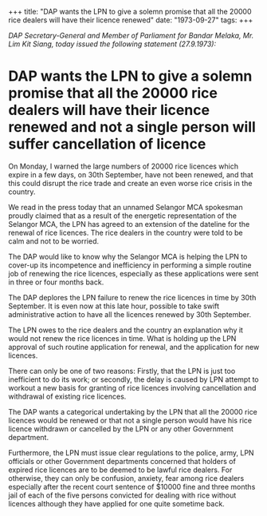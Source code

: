 +++ 
title: "DAP wants the LPN to give a solemn promise that all the 20000 rice dealers will have their licence renewed"
date: "1973-09-27"
tags:
+++

_DAP Secretary-General and Member of Parliament for Bandar Melaka, Mr. Lim Kit Siang, today issued the following statement	(27.9.1973):_			

# DAP wants the LPN to give a solemn promise that all the 20000 rice dealers will have their licence renewed and not a single person will suffer cancellation of licence		

On Monday, I warned the large numbers of 20000 rice licences which expire in a few days, on 30th September, have not been renewed, and that this could disrupt the rice trade and create an even worse rice crisis in the country.

We read in the press today that an unnamed Selangor MCA spokesman proudly claimed that as a result of the energetic representation of the Selangor MCA, the LPN has agreed to an extension of the dateline for the renewal of rice licences. The rice dealers in the country were told to be calm and not to be worried.

The DAP would like to know why the Selangor MCA is helping the LPN to cover-up its incompetence and inefficiency in performing a simple routine job of renewing the rice licences, especially as these applications were sent in three or four months back.

The DAP deplores the LPN failure to renew the rice licences in time by 30th September. It is even now at this late hour, possible to take swift administrative action to have all the licences renewed by 30th September.</u>

The LPN owes to the rice dealers and the country an explanation why it would not renew the rice licences in time. What is holding up the LPN approval of such routine application for renewal, and the application for new licences.

There can only be one of two reasons: Firstly, that the LPN is just too inefficient to do its work; or secondly, the delay is caused by LPN attempt to workout a new basis for granting of rice licences involving cancellation and withdrawal of existing rice licences.

The DAP wants a categorical undertaking by the LPN that all the 20000 rice licences would be renewed or that not a single person would have his rice licence withdrawn or cancelled by the LPN or any other Government department.

Furthermore, the LPN must issue clear regulations to the police, army, LPN officials or other Government departments concerned that holders of expired rice licences are to be deemed to be lawful rice dealers. For otherwise, they can only be confusion, anxiety, fear among rice dealers especially after the recent court sentence of $10000 fine and three months jail of each of the five persons convicted for dealing with rice without licences although they have applied for one quite sometime back.
 
